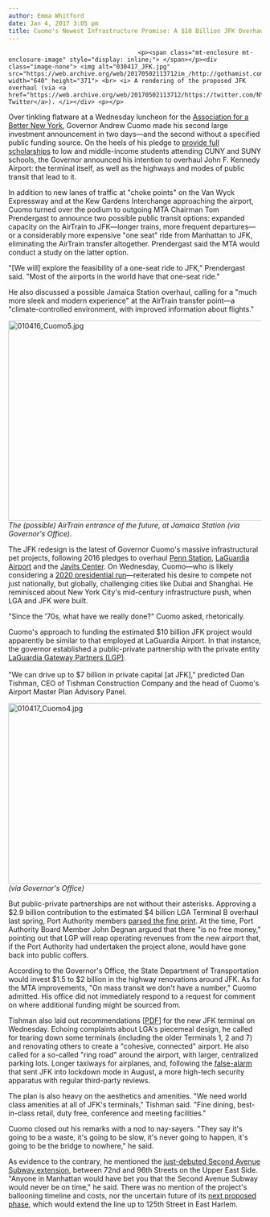 ```yaml
---
author: Emma Whitford
date: Jan 4, 2017 3:05 pm
title: Cuomo's Newest Infrastructure Promise: A $10 Billion JFK Overhaul
---
```


	
										<p><span class="mt-enclosure mt-enclosure-image" style="display: inline;"> </span></p><div class="image-none"> <img alt="030417_JFK.jpg" src="https://web.archive.org/web/20170502113712im_/http://gothamist.com/attachments/nyc_ewhitford/030417_JFK.jpg" width="640" height="371"> <br> <i> A rendering of the proposed JFK overhaul (via <a href="https://web.archive.org/web/20170502113712/https://twitter.com/NYGovCuomo">Governor&apos;s Twitter</a>). </i></div> <p></p>

<p>Over tinkling flatware at a Wednesday luncheon for the <a href="https://web.archive.org/web/20170502113712/https://www.abny.org/Content/AboutABNY/Mission.aspx">Association for a Better New York</a>, Governor Andrew Cuomo made his second large investment announcement in two days&#x2014;and the second without a specified public funding source. On the heels of his pledge to <a href="https://web.archive.org/web/20170502113712/http://gothamist.com/2017/01/03/cuomo_cuny_suny_tuition.php">provide full scholarships</a> to low and middle-income students attending CUNY and SUNY schools, the Governor announced his intention to overhaul John F. Kennedy Airport: the terminal itself, as well as the highways and modes of public transit that lead to it. </p>

<p>In addition to new lanes of traffic at &quot;choke points&quot; on the Van Wyck Expressway and at the Kew Gardens Interchange approaching the airport, Cuomo turned over the podium to outgoing MTA Chairman Tom Prendergast to announce two possible public transit options: expanded capacity on the AirTrain to JFK&#x2014;longer trains, more frequent departures&#x2014;or a considerably more expensive &quot;one seat&quot; ride from Manhattan to JFK, eliminating the AirTrain transfer altogether. Prendergast said the MTA would conduct a study on the latter option. </p>

<p>&quot;[We will] explore the feasibility of a one-seat ride to JFK,&quot; Prendergast said. &quot;Most of the airports in the world have that one-seat ride.&quot; </p>

<p>He also discussed a possible Jamaica Station overhaul, calling for a &quot;much more sleek and modern experience&quot; at the AirTrain transfer point&#x2014;a &quot;climate-controlled environment, with improved information about flights.&quot; </p>

<p><span class="mt-enclosure mt-enclosure-image" style="display: inline;"> </span></p><div class="image-none"> <img alt="010416_Cuomo5.jpg" src="https://web.archive.org/web/20170502113712im_/http://gothamist.com/attachments/nyc_ewhitford/010416_Cuomo5.jpg" width="640" height="398"> <br> <i> The (possible) AirTrain entrance of the future, at Jamaica Station (via Governor&apos;s Office). </i></div> <p></p>

<p>The JFK redesign is the latest of Governor Cuomo&apos;s massive infrastructural pet projects, following 2016 pledges to overhaul <a href="https://web.archive.org/web/20170502113712/http://gothamist.com/2016/01/06/penn_station_renovation.php#photo-1">Penn Station</a>, <a href="https://web.archive.org/web/20170502113712/http://gothamist.com/2016/06/15/laguardia_link.php">LaGuardia Airport</a> and the <a href="https://web.archive.org/web/20170502113712/http://gothamist.com/2016/01/08/monorail.php">Javits Center</a>. On Wednesday, Cuomo&#x2014;who is likely considering a <a href="https://web.archive.org/web/20170502113712/https://buffalonews.com/2016/11/13/cuomo-in-2020/">2020 presidential run</a>&#x2014;reiterated his desire to compete not just nationally, but globally, challenging cities like Dubai and Shanghai. He reminisced about New York City&apos;s mid-century infrastructure push, when LGA and JFK were built. </p>

<p>&quot;Since the &apos;70s, what have we really done?&quot; Cuomo asked, rhetorically. </p>

<p>Cuomo&apos;s approach to funding the estimated $10 billion JFK project would apparently be similar to that employed at LaGuardia Airport. In that instance, the governor established a public-private partnership with the private entity <a href="https://web.archive.org/web/20170502113712/http://laguardiagatewaypartners.com/">LaGuardia Gateway Partners (LGP)</a>. <br>
 <br>
&quot;We can drive up to $7 billion in private capital [at JFK],&quot; predicted Dan Tishman, CEO of Tishman Construction Company and the head of Cuomo&apos;s Airport Master Plan Advisory Panel. </p>

<p><span class="mt-enclosure mt-enclosure-image" style="display: inline;"> </span></p><div class="image-none"> <img alt="010417_Cuomo4.jpg" src="https://web.archive.org/web/20170502113712im_/http://gothamist.com/attachments/nyc_ewhitford/010417_Cuomo4.jpg" width="640" height="359"> <br> <i> (via Governor&apos;s Office) </i></div> <p></p>

<p>But public-private partnerships are not without their asterisks. Approving a $2.9 billion contribution to the estimated $4 billion LGA Terminal B overhaul last spring, Port Authority members <a href="https://web.archive.org/web/20170502113712/http://gothamist.com/2016/03/24/port_authority_approves_funding_for.php">parsed the fine print</a>. At the time, Port Authority Board Member John Degnan argued that there &quot;is no free money,&quot; pointing out that LGP will reap operating revenues from the new airport that, if the Port Authority had undertaken the project alone, would have gone back into public coffers. </p>

<p>According to the Governor&apos;s Office, the State Department of Transportation would invest $1.5 to $2 billion in the highway renovations around JFK. As for the MTA improvements, &quot;On mass transit we don&apos;t have a number,&quot; Cuomo admitted. His office did not immediately respond to a request for comment on where additional funding might be sourced from. </p>

<p>Tishman also laid out recommendations [<a href="https://web.archive.org/web/20170502113712/https://www.governor.ny.gov/sites/governor.ny.gov/files/atoms/files/JFKVisionPlan.pdf">PDF</a>] for the new JFK terminal on Wednesday. Echoing complaints about LGA&apos;s piecemeal design, he called for tearing down some terminals (including the older Terminals 1, 2 and 7) and renovating others to create a &quot;cohesive, connected&quot; airport. He also called for a so-called &quot;ring road&quot; around the airport, with larger, centralized parking lots. Longer taxiways for airplanes, and, following the <a href="https://web.archive.org/web/20170502113712/http://gothamist.com/2016/08/15/jfk_evacuation_video_olympics.php">false-alarm</a> that sent JFK into lockdown mode in August, a more high-tech security apparatus with regular third-party reviews. </p>

<p>The plan is also heavy on the aesthetics and amenities. &quot;We need world class amenities at all of JFK&apos;s terminals,&quot; Tishman said. &quot;Fine dining, best-in-class retail, duty free, conference and meeting facilities.&quot; </p>

<p>Cuomo closed out his remarks with a nod to nay-sayers. &quot;They say it&apos;s going to be a waste, it&apos;s going to be slow, it&apos;s never going to happen, it&apos;s going to be the bridge to nowhere,&quot; he said. </p>

<p>As evidence to the contrary, he mentioned the <a href="https://web.archive.org/web/20170502113712/http://gothamist.com/tags/secondavenuesubway">just-debuted Second Avenue Subway extension</a>, between 72nd and 96th Streets on the Upper East Side. &quot;Anyone in Manhattan would have bet you that the Second Avenue Subway would never be on time,&quot; he said. There was no mention of the project&apos;s ballooning timeline and costs, nor the uncertain future of its <a href="https://web.archive.org/web/20170502113712/http://gothamist.com/2015/11/04/de_blasio_2nd_ave_subay.php">next proposed phase</a>, which would extend the line up to 125th Street in East Harlem. </p>					
										
									
				